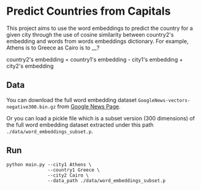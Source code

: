 # Predict Countries from Capitals
This project aims to use the word embeddings to predict the country for a given city through the use of cosine similarity between country2's embedding and words from words embeddings dictionary. For example, Athens is to Greece as Cairo is to __?

country2's embedding = country1's embedding - city1's embedding + city2's embedding

## Data
You can download the full word embedding dataset `GoogleNews-vectors-negative300.bin.gz` from [Google News Page](https://code.google.com/archive/p/word2vec/).

Or you can load a pickle file which is a subset version (300 dimensions) of the full word embedding dataset extracted under this path `./data/word_embeddings_subset.p`.

## Run
```
python main.py --city1 Athens \
               --country1 Greece \
               --city2 Cairo \
               --data_path ./data/word_embeddings_subset.p
```
